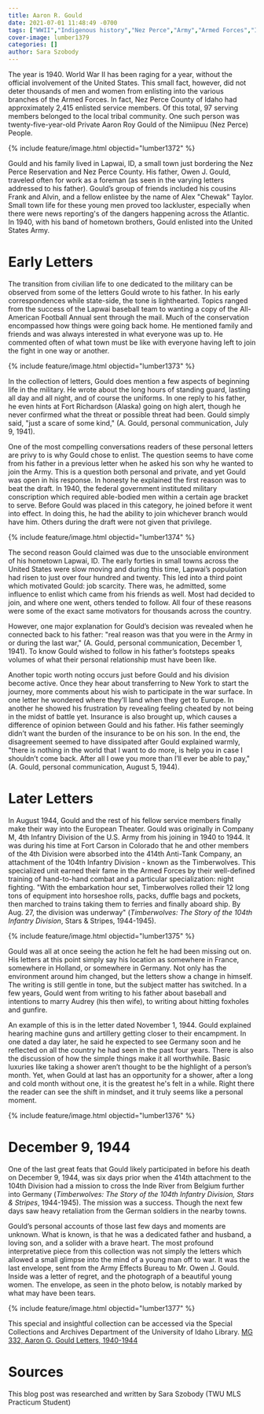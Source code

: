 ```yaml
---
title: Aaron R. Gould
date: 2021-07-01 11:48:49 -0700
tags: ["WWII","Indigenous history","Nez Perce","Army","Armed Forces","Infantry","military"]
cover-image: lumber1379
categories: []
author: Sara Szobody
---
```


The year is 1940. World War II has been raging for a year, without the official involvement of the United States. This small fact, however, did not deter thousands of men and women from enlisting into the various branches of the Armed Forces. In fact, Nez Perce County of Idaho had approximately 2,415 enlisted service members. Of this total, 97 serving members belonged to the local tribal community. One such person was twenty-five-year-old Private Aaron Roy Gould of the Nimiipuu (Nez Perce) People.

{% include feature/image.html objectid="lumber1372" %}

Gould and his family lived in Lapwai, ID, a small town just bordering the Nez Perce Reservation and Nez Perce County. His father, Owen J. Gould, traveled often for work as a foreman (as seen in the varying letters addressed to his father). Gould’s group of friends included his cousins Frank and Alvin, and a fellow enlistee by the name of Alex "Chewak" Taylor. Small town life for these young men proved too lackluster, especially when there were news reporting's of the dangers happening across the Atlantic. In 1940, with his band of hometown brothers, Gould enlisted into the United States Army.

# Early Letters

The transition from civilian life to one dedicated to the military can be observed from some of the letters Gould wrote to his father. In his early correspondences while state-side, the tone is lighthearted. Topics ranged from the success of the Lapwai baseball team to wanting a copy of the All-American Football Annual sent through the mail. Much of the conservation encompassed how things were going back home. He mentioned family and friends and was always interested in what everyone was up to. He commented often of what town must be like with everyone having left to join the fight in one way or another.

{% include feature/image.html objectid="lumber1373" %}

In the collection of letters, Gould does mention a few aspects of beginning life in the military. He wrote about the long hours of standing guard, lasting all day and all night, and of course the uniforms. In one reply to his father, he even hints at Fort Richardson (Alaska) going on high alert, though he never confirmed what the threat or possible threat had been. Gould simply said, "just a scare of some kind," (A. Gould, personal communication, July 9, 1941). 

One of the most compelling conversations readers of these personal letters are privy to is why Gould chose to enlist. The question seems to have come from his father in a previous letter when he asked his son why he wanted to join the Army. This is a question both personal and private, and yet Gould was open in his response. In honesty he explained the first reason was to beat the draft. In 1940, the federal government instituted military conscription which required able-bodied men within a certain age bracket to serve. Before Gould was placed in this category, he joined before it went into effect. In doing this, he had the ability to join whichever branch would have him. Others during the draft were not given that privilege. 

{% include feature/image.html objectid="lumber1374" %}

The second reason Gould claimed was due to the unsociable environment of his hometown Lapwai, ID. The early forties in small towns across the United States were slow moving and during this time, Lapwai’s population had risen to just over four hundred and twenty. This led into a third point which motivated Gould: job scarcity. There was, he admitted, some influence to enlist which came from his friends as well. Most had decided to join, and where one went, others tended to follow. All four of these reasons were some of the exact same motivators for thousands across the country. 

However, one major explanation for Gould’s decision was revealed when he connected back to his father: "real reason was that you were in the Army in or during the last war," (A. Gould, personal communication, December 1, 1941). To know Gould wished to follow in his father’s footsteps speaks volumes of what their personal relationship must have been like. 

Another topic worth noting occurs just before Gould and his division become active. Once they hear about transferring to New York to start the journey, more comments about his wish to participate in the war surface. In one letter he wondered where they’ll land when they get to Europe. In another he showed his frustration by revealing feeling cheated by not being in the midst of battle yet. Insurance is also brought up, which causes a difference of opinion between Gould and his father. His father seemingly didn’t want the burden of the insurance to be on his son. In the end, the disagreement seemed to have dissipated after Gould explained warmly, "there is nothing in the world that I want to do more, is help you in case I shouldn’t come back. After all I owe you more than I’ll ever be able to pay," (A. Gould, personal communication, August 5, 1944).

# Later Letters

In August 1944, Gould and the rest of his fellow service members finally make their way into the European Theater. Gould was originally in Company M, 4th Infantry Division of the U.S. Army from his joining in 1940 to 1944. It was during his time at Fort Carson in Colorado that he and other members of the 4th Division were absorbed into the 414th Anti-Tank Company, an attachment of the 104th Infantry Division - known as the Timberwolves. This specialized unit earned their fame in the Armed Forces by their well-defined training of hand-to-hand combat and a particular specialization: night fighting. "With the embarkation hour set, Timberwolves rolled their 12 long tons of equipment into horseshoe rolls, packs, duffle bags and pockets, then marched to trains taking them to ferries and finally aboard ship. By Aug. 27, the division was underway" (*Timberwolves: The Story of the 104th Infantry Division*, Stars & Stripes, 1944-1945). 

{% include feature/image.html objectid="lumber1375" %}

Gould was all at once seeing the action he felt he had been missing out on. His letters at this point simply say his location as somewhere in France, somewhere in Holland, or somewhere in Germany. Not only has the environment around him changed, but the letters show a change in himself. The writing is still gentle in tone, but the subject matter has switched. In a few years, Gould went from writing to his father about baseball and intentions to marry Audrey (his then wife), to writing about hitting foxholes and gunfire.

An example of this is in the letter dated November 1, 1944. Gould explained hearing machine guns and artillery getting closer to their encampment. In one dated a day later, he said he expected to see Germany soon and he reflected on all the country he had seen in the past four years. There is also the discussion of how the simple things make it all worthwhile. Basic luxuries like taking a shower aren’t thought to be the highlight of a person’s month. Yet, when Gould at last has an opportunity for a shower, after a long and cold month without one, it is the greatest he's felt in a while. Right there the reader can see the shift in mindset, and it truly seems like a personal moment. 

{% include feature/image.html objectid="lumber1376" %}

# December 9, 1944

One of the last great feats that Gould likely participated in before his death on December 9, 1944, was six days prior when the 414th attachment to the 104th Division had a mission to cross the Inde River from Belgium further into Germany (*Timberwolves: The Story of the 104th Infantry Division, Stars & Stripes*, 1944-1945). The mission was a success. Though the next few days saw heavy retaliation from the German soldiers in the nearby towns. 

Gould’s personal accounts of those last few days and moments are unknown. What is known, is that he was a dedicated father and husband, a loving son, and a solider with a brave heart. The most profound interpretative piece from this collection was not simply the letters which allowed a small glimpse into the mind of a young man off to war. It was the last envelope, sent from the Army Effects Bureau to Mr. Owen J. Gould. Inside was a letter of regret, and the photograph of a beautiful young women. The envelope, as seen in the photo below, is notably marked by what may have been tears.

{% include feature/image.html objectid="lumber1377" %}

This special and insightful collection can be accessed via the Special Collections and Archives Department of the University of Idaho Library. [MG 332, Aaron G. Gould Letters, 1940-1944](https://archiveswest.orbiscascade.org/ark:/80444/xv48229)

# Sources

This blog post was researched and written by Sara Szobody (TWU MLS Practicum Student)